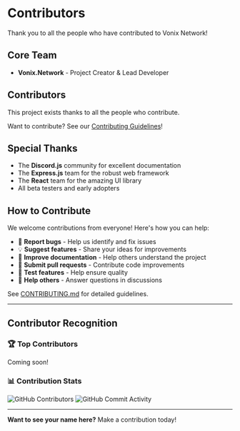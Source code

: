 # Contributors

Thank you to all the people who have contributed to Vonix Network!

## Core Team

- **Vonix.Network** - Project Creator & Lead Developer

## Contributors

This project exists thanks to all the people who contribute.

<!-- 
To add yourself to this list:
1. Make a contribution to the project
2. Add your name below in alphabetical order
3. Link to your GitHub profile
-->

Want to contribute? See our [Contributing Guidelines](CONTRIBUTING.md)!

## Special Thanks

- The **Discord.js** community for excellent documentation
- The **Express.js** team for the robust web framework
- The **React** team for the amazing UI library
- All beta testers and early adopters

## How to Contribute

We welcome contributions from everyone! Here's how you can help:

- 🐛 **Report bugs** - Help us identify and fix issues
- 💡 **Suggest features** - Share your ideas for improvements
- 📝 **Improve documentation** - Help others understand the project
- 🔧 **Submit pull requests** - Contribute code improvements
- 🧪 **Test features** - Help ensure quality
- 💬 **Help others** - Answer questions in discussions

See [CONTRIBUTING.md](CONTRIBUTING.md) for detailed guidelines.

---

## Contributor Recognition

### 🏆 Top Contributors

<!-- This section will be populated as contributors make significant contributions -->

Coming soon!

### 📊 Contribution Stats

![GitHub Contributors](https://img.shields.io/github/contributors/yourusername/vonix-network)
![GitHub Commit Activity](https://img.shields.io/github/commit-activity/m/yourusername/vonix-network)

---

**Want to see your name here?** Make a contribution today!
